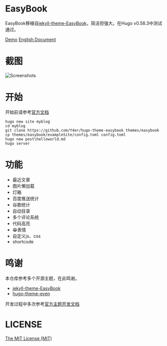 # EasyBook

EasyBook移植自[jekyll-theme-EasyBook](https://github.com/laobubu/jekyll-theme-EasyBook)，简洁但强大。在Hugo v0.58.3中测试通过。

[Demo](http://y4er.com) [English Document](https://github.com/Y4er/hugo-theme-easybook/blob/master/README.md)

# 截图
![Screenshots](https://raw.githubusercontent.com/Y4er/hugo-theme-easybook/master/images/screenshot.png)

# 开始

开始前请参考[官方文档](https://gohugo.io/getting-started/quick-start/)
```
hugo new site myblog
cd myblog
git clone https://github.com/Y4er/hugo-theme-easybook themes/easybook
cp themes/easybook/exampleSite/config.toml config.toml
hugo new post\helloworld.md
hugo server
```

# 功能

- 最近文章
- 图片懒加载
- 灯箱
- 百度推送统计
- 谷歌统计
- 自动目录
- 多个评论系统
- 代码高亮
- 😁表情
- 自定义js、css
- shortcode

# 鸣谢

本仓库参考多个开源主题，在此鸣谢。
- [jekyll-theme-EasyBook](https://github.com/laobubu/jekyll-theme-EasyBook)
- [hugo-theme-even](https://github.com/olOwOlo/hugo-theme-even)

开发过程中多次参考[官方主题开发文档](https://gohugo.io/templates/)

# LICENSE

[The MIT License (MIT)](https://github.com/Y4er/hugo-theme-easybook/blob/master/LICENSE)